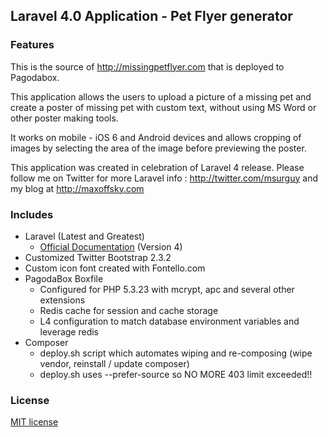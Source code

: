 ## Laravel 4.0 Application - Pet Flyer generator

### Features

This is the source of http://missingpetflyer.com that is deployed to Pagodabox.

This application allows the users to upload a picture of a missing pet and create a poster of missing pet with custom text, without using MS Word or other poster making tools. 

It works on mobile - iOS 6 and Android devices and allows cropping of images by selecting the area of the image before previewing the poster.

This application was created in celebration of Laravel 4 release. Please follow me on Twitter for more Laravel info : http://twitter.com/msurguy and my blog at http://maxoffsky.com 

### Includes

- Laravel (Latest and Greatest)
	- [Official Documentation](http://laravel.com) (Version 4)
- Customized Twitter Bootstrap 2.3.2
- Custom icon font created with Fontello.com
- PagodaBox Boxfile
	- Configured for PHP 5.3.23 with mcrypt, apc and several other extensions
	- Redis cache for session and cache storage
 	- L4 configuration to match database environment variables and leverage redis
- Composer
 	- deploy.sh script which automates wiping and re-composing (wipe vendor, reinstall / update composer)
 	- deploy.sh uses --prefer-source so NO MORE 403 limit exceeded!!


### License

[MIT license](http://opensource.org/licenses/MIT)
